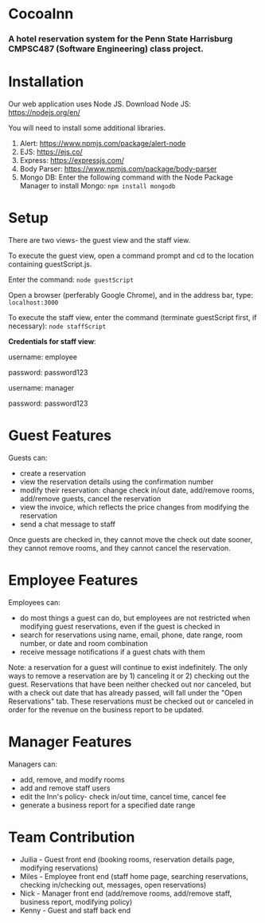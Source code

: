 # CocoaInn

### A hotel reservation system for the Penn State Harrisburg CMPSC487 (Software Engineering) class project.

# Installation
Our web application uses Node JS.
Download Node JS: https://nodejs.org/en/

You will need to install some additional libraries.
1. Alert: https://www.npmjs.com/package/alert-node
2. EJS: https://ejs.co/
3. Express: https://expressjs.com/
4. Body Parser: https://www.npmjs.com/package/body-parser
5. Mongo DB: Enter the following command with the Node Package Manager to install Mongo:
  `npm install mongodb`

# Setup
There are two views- the guest view and the staff view.

To execute the guest view, open a command prompt and cd to the location containing guestScript.js.

Enter the command:
`node guestScript`

Open a browser (perferably Google Chrome), and in the address bar, type:
`localhost:3000`

To execute the staff view, enter the command (terminate guestScript first, if necessary):
`node staffScript`

**Credentials for staff view**:

username: employee

password: password123

username: manager

password: password123

# Guest Features
Guests can:
- create a reservation
- view the reservation details using the confirmation number
- modify their reservation: change check in/out date, add/remove rooms, add/remove guests, cancel the reservation
- view the invoice, which reflects the price changes from modifying the reservation
- send a chat message to staff

Once guests are checked in, they cannot move the check out date sooner, they cannot remove rooms, and they cannot cancel the reservation.

# Employee Features
Employees can:
- do most things a guest can do, but employees are not restricted when modifying guest reservations, even if the guest is checked in
- search for reservations using name, email, phone, date range, room number, or date and room combination
- receive message notifications if a guest chats with them

Note: a reservation for a guest will continue to exist indefinitely. The only ways to remove a reservation are by 1) canceling it or 2) checking out the guest. Reservations that have been neither checked out nor canceled, but with a check out date that has already passed, will fall under the "Open Reservations" tab. These reservations must be checked out or canceled in order for the revenue on the business report to be updated.

# Manager Features
Managers can:
- add, remove, and modify rooms
- add and remove staff users
- edit the Inn's policy- check in/out time, cancel time, cancel fee
- generate a business report for a specified date range

# Team Contribution
- Juilia - Guest front end (booking rooms, reservation details page, modifying reservations)
- Miles - Employee front end (staff home page, searching reservations, checking in/checking out, messages, open reservations)
- Nick - Manager front end (add/remove rooms, add/remove staff, business report, modifying policy)
- Kenny - Guest and staff back end
